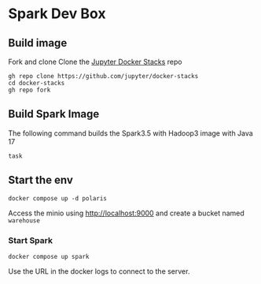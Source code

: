 # Spark Dev Box

## Build image

Fork and clone Clone the [Jupyter Docker Stacks](https://jupyter-docker-stacks.readthedocs.io/) repo 

```shell
gh repo clone https://github.com/jupyter/docker-stacks
cd docker-stacks
gh repo fork
```

## Build Spark Image

The following command builds the Spark3.5 with Hadoop3 image with Java 17

```
task
```

## Start the env

```shell
docker compose up -d polaris
```

Access the minio using <http://localhost:9000> and create a bucket named `warehouse`

### Start Spark 

```shell
docker compose up spark
```

Use the URL in the docker logs to connect to the server.
